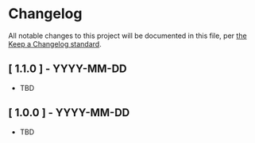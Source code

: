 # Changelog

All notable changes to this project will be documented in this file, per [the Keep a Changelog standard](http://keepachangelog.com/).

## [ 1.1.0 ] - YYYY-MM-DD
* TBD

## [ 1.0.0 ] - YYYY-MM-DD
* TBD
